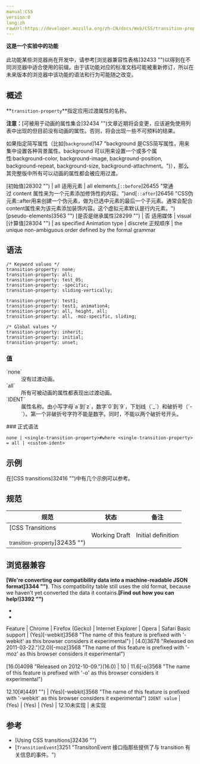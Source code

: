 ```yaml
---
manual:CSS
version:0
lang:zh
rawUrl:https://developer.mozilla.org/zh-CN/docs/Web/CSS/transition-property#Browser_compatibility
---
```






**这是一个实验中的功能**<br></br>此功能某些浏览器尚在开发中，请参考[浏览器兼容性表格]32433 "")以得到在不同浏览器中适合使用的前缀。由于该功能对应的标准文档可能被重新修订，所以在未来版本的浏览器中该功能的语法和行为可能随之改变。




## 概述<a name="概述"></a>


**`transition-property`**指定应用过渡属性的名称。

**注意：**[可被用于动画的属性集合]32434 "")文章近期将会变更，应该避免使用列表中出现的但目前没有动画的属性。否则，将会出现一些不可预料的结果。


如果指定简写属性（比如[`background`]147 "background 是CSS简写属性，用来集中设置各种背景属性。background 可以用来设置一个或多个属性:background-color, background-image, background-position, background-repeat, background-size, background-attachment。")），那么其完整版中所有可以动画的属性都会被应用过渡。


[初始值]28302 "") | all 
适用元素 | all elements,[`::before`]26455 "常通过 content 属性来为一个元素添加修饰性的内容。")and[`::after`]26456 "CSS伪元素::after用来创建一个伪元素，做为已选中元素的最后一个子元素。通常会配合content属性来为该元素添加装饰内容。这个虚拟元素默认是行内元素。")[pseudo-elements]3563 "") 
[是否是继承属性]28299 "") | 否 
适用媒体 | visual 
[计算值]28304 "") | as specified 
Animation type | discrete 
正规顺序 | the unique non-ambiguous order defined by the formal grammar 



## 语法<a name="语法"></a>

```
/* Keyword values */
transition-property: none;
transition-property: all;
transition-property: test_05;
transition-property: -specific;
transition-property: sliding-vertically;

transition-property: test1;
transition-property: test1, animation4;
transition-property: all, height, all;
transition-property: all, -moz-specific, sliding;

/* Global values */
transition-property: inherit;
transition-property: initial;
transition-property: unset;
```

### 值<a name="值"></a>
<dl><dt id=''>`none`</dt><dd>没有过渡动画。</dd><dt id=''>`all`</dt><dd>所有可被动画的属性都表现出过渡动画。</dd><dt id=''>`IDENT`</dt><dd>属性名称。由小写字母`a`到`z`，数字`0`到`9`，下划线（`_`）和破折号（`-`）。第一个非破折号字符不能是数字。同时，不能以两个破折号开头。</dd></dl>
### 正式语法<a name="正式语法"></a>

```
none | <single-transition-property>#where <single-transition-property> = all | <custom-ident>
```

## 示例<a name="示例"></a>


在[CSS transitions]32416 "")中有几个示例可以参考。


## 规范<a name="规范"></a>

规范 | 状态 | 备注 
 ---  |  ---  |  ---  | 
[CSS Transitions<br></br><small>transition-property</small>]32435 "") | Working Draft | Initial definition 


## 浏览器兼容<a name="浏览器兼容"></a>


**[We&#39;re converting our compatibility data into a machine-readable JSON format]3344 "")**. This compatibility table still uses the old format, because we haven&#39;t yet converted the data it contains.**[Find out how you can help!]3392 "")**


* 
* 

Feature | Chrome | Firefox (Gecko) | Internet Explorer | Opera | Safari 
Basic support | (Yes)[-webkit]3568 "The name of this feature is prefixed with '-webkit' as this browser considers it experimental") | [4.0]3678 "Released on 2011-03-22.")(2.0)[-moz]3568 "The name of this feature is prefixed with '-moz' as this browser considers it experimental")<br></br>[16.0]4098 "Released on 2012-10-09.")(16.0) | 10 | 11.6[-o]3568 "The name of this feature is prefixed with '-o' as this browser considers it experimental")<br></br>12.10[#]4491 "") | (Yes)[-webkit]3568 "The name of this feature is prefixed with '-webkit' as this browser considers it experimental") 
`IDENT value` | (Yes) | (Yes) | (Yes) | 12.10未实现 | 未实现 





## 参考<a name="参考"></a>

* [Using CSS transitions]32436 "")
* [`TransitionEvent`]3251 "TransitonEvent 接口指那些提供了与 transition 有关信息的事件。")



